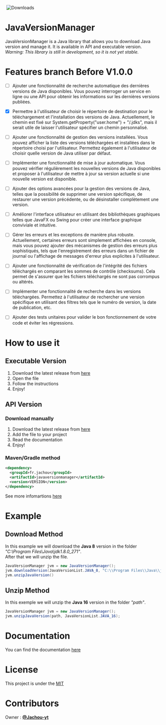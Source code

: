 <img src="https://img.shields.io/github/repo-size/Jachou-yt/JavaVersionManager" alt=""> <img src="https://img.shields.io/github/downloads/Jachou-yt/JavaVersionManager/total" alt="Downloads"> <img src="https://img.shields.io/github/issues/Jachou-yt/JavaVersionManager" alt=""> <img src="https://img.shields.io/github/sponsors/Jachou-yt" alt=""><img src="https://img.shields.io/github/license/Jachou-yt/JavaVersionManager" alt=""> <img src="https://img.shields.io/github/v/release/Jachou-yt/JavaVersionManager" alt=""> <img src="https://img.shields.io/github/last-commit/Jachou-yt/JavaVersionManager" alt=""><img src="https://img.shields.io/github/contributors/Jachou-yt/JavaVersionManager" alt=""> <img src="https://img.shields.io/github/languages/code-size/Jachou-yt/JavaVersionManager" alt=""> <img src="https://img.shields.io/github/languages/top/Jachou-yt/JavaVersionManager" alt="">

# JavaVersionManager
JavaVersionManager is a Java library that allows you to download Java version and manage it. It is available in API and executable version.
<br>
*Warning: This library is still in development, so it is not yet stable.*

# Features branch Before V1.0.0
- [ ] Ajouter une fonctionnalité de recherche automatique des dernières versions de Java disponibles. Vous pouvez interroger un service en ligne ou une API pour obtenir les informations sur les dernières versions publiées.


- [x] Permettre à l'utilisateur de choisir le répertoire de destination pour le téléchargement et l'installation des versions de Java. Actuellement, le chemin est fixé sur System.getProperty("user.home") + "/.jdks", mais il serait utile de laisser l'utilisateur spécifier un chemin personnalisé.


- [ ] Ajouter une fonctionnalité de gestion des versions installées. Vous pouvez afficher la liste des versions téléchargées et installées dans le répertoire choisi par l'utilisateur. Permettez également à l'utilisateur de choisir quelle version de Java utiliser par défaut.


- [ ] Implémenter une fonctionnalité de mise à jour automatique. Vous pouvez vérifier régulièrement les nouvelles versions de Java disponibles et proposer à l'utilisateur de mettre à jour sa version actuelle si une nouvelle version est disponible.


- [ ] Ajouter des options avancées pour la gestion des versions de Java, telles que la possibilité de supprimer une version spécifique, de restaurer une version précédente, ou de désinstaller complètement une version.


- [ ] Améliorer l'interface utilisateur en utilisant des bibliothèques graphiques telles que JavaFX ou Swing pour créer une interface graphique conviviale et intuitive.


- [ ] Gérer les erreurs et les exceptions de manière plus robuste. Actuellement, certaines erreurs sont simplement affichées en console, mais vous pouvez ajouter des mécanismes de gestion des erreurs plus sophistiqués, tels que l'enregistrement des erreurs dans un fichier de journal ou l'affichage de messages d'erreur plus explicites à l'utilisateur.


- [ ] Ajouter une fonctionnalité de vérification de l'intégrité des fichiers téléchargés en comparant les sommes de contrôle (checksums). Cela permet de s'assurer que les fichiers téléchargés ne sont pas corrompus ou altérés.


- [ ] Implémenter une fonctionnalité de recherche dans les versions téléchargées. Permettez à l'utilisateur de rechercher une version spécifique en utilisant des filtres tels que le numéro de version, la date de publication, etc.


- [ ] Ajouter des tests unitaires pour valider le bon fonctionnement de votre code et éviter les régressions.

# How to use it
## Executable Version
1. Download the latest release from [here](https://github.com/Jachou-yt/JavaVersionManager/releases/)
2. Open the file
3. Follow the instructions
4. Enjoy!
## API Version
### Download manually
1. Download the latest release from [here](https://github.com/Jachou-yt/JavaVersionManager/releases/)
2. Add the file to your project
3. Read the documentation
4. Enjoy!
### Maven/Gradle method
```xml
<dependency>
  <groupId>fr.jachou</groupId>
  <artifactId>javaversionmanager</artifactId>
  <version>VERSION</version>
</dependency>
```
See more infomartions [here](https://github.com/Jachou-yt/JavaVersionManager/packages)

# Example

## Download Method
In this example we will download the __Java 8__ version in the folder *"C:\\Program Files\\Java\\jdk1.8.0_271"*.<br>
After that we will unzip the file.
```java
JavaVersionManager jvm = new JavaVersionManager();
jvm.downloadVersion(JavaVersionList.JAVA_8, "C:\\Program Files\\Java\\jdk1.8.0_271");
jvm.unzipJavaVersion() 
```

## Unzip Method
In this exemple we will unzip the __Java 16__ version in the folder *"path"*.
```java
JavaVersionManager jvm = new JavaVersionManager();
jvm.unzipJavaVersion(path, JavaVersionList.JAVA_16); 
```


# Documentation
You can find the documentation [here](https://)

# License
This project is under the [MIT](https://github.com/Jachou-yt/JavaVersionManager/blob/master/LICENSE)

# Contributors
Owner : [__@Jachou-yt__](https://github.com/Jachou-yt)<br>
